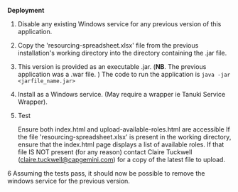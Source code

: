 **Deployment**


1. Disable any existing Windows service for any previous version of this application.
2. Copy the 'resourcing-spreadsheet.xlsx' file from the previous installation's working directory into the directory containing the .jar file. 
3. This version is provided as an executable .jar. (**NB**. The previous application was a .war file. ) The code to run the application is ```java -jar <jarfile_name.jar>```
4. Install as a Windows service. (May require a wrapper ie Tanuki Service Wrapper).
5. Test
  
   Ensure both index.html and upload-available-roles.html are accessible
   If the file 'resourcing-spreadsheet.xlsx' is present in the working directory, ensure that the index.html page displays a list of available roles.
   If that file IS NOT present (for any reason) contact Claire Tuckwell (claire.tuckwell@capgemini.com) for a copy of the latest file to upload.
   
6 Assuming the tests pass, it should now be possible to remove the windows service for the previous version.
  
